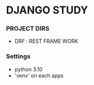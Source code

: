 # DJANGO STUDY

### PROJECT DIRS

- DRF : REST FRAME WORK

### Settings

- python 3.10
- 'venv' on each apps
